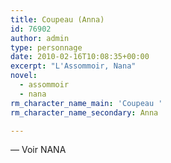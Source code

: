 ```yaml
---
title: Coupeau (Anna)
id: 76902
author: admin
type: personnage
date: 2010-02-16T10:08:35+00:00
excerpt: "L'Assommoir, Nana"
novel:
  - assommoir
  - nana
rm_character_name_main: 'Coupeau '
rm_character_name_secondary: Anna

---
```

— Voir NANA